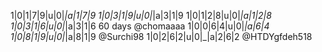 1|0|1|7|9|u|0|_|a|1|7|9
1|0|3|1|9|u|0|_|a|3|1|9
1|0|1|2|8|u|0|_|a|1|2|8
1|0|3|1|6|u|0|_|a|3|1|6 60 days @chomaaaa
1|0|0|6|4|u|0|_|a|6|4
1|0|8|1|9|u|0|_|a|8|1|9 @Surchi98
1|0|2|6|2|u|0|_|a|2|6|2 @HTDYgfdeh518
